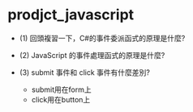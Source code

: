 # prodjct_javascript

- (1) 回頭複習一下，C#的事件委派函式的原理是什麼?
  
- (2) JavaScript 的事件處理函式的原理是什麼?
  
- (3) submit 事件和 click 事件有什麼差別?
  - submit用在form上
  - click用在button上
